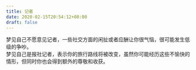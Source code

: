 ```yaml
---
title: 记者
date: 2020-02-15T20:54:12+08:00
draft: false
---
```


梦见自己不愿意见记者，一些社交方面的闲扯或者应酬让你很气恼，很可能发生低级的争吵。<br>
梦见自己是报社记者，表示你的旅行路线将被改变，虽然你可能经历这些不愉快的情形，但同时你也会得到额外的尊敬和收获。<br>
